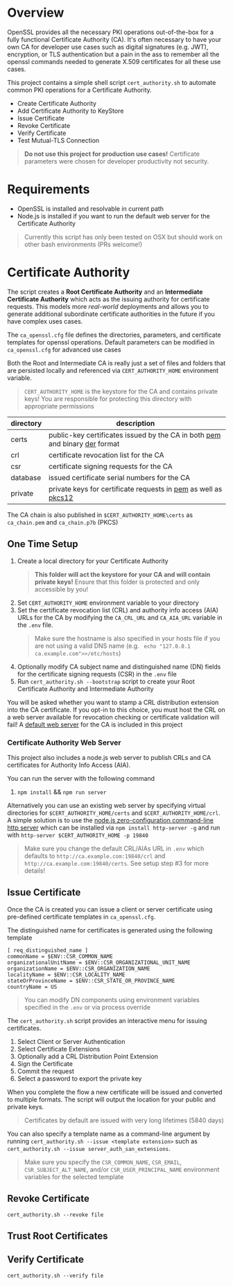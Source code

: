 # Overview

OpenSSL provides all the necessary PKI operations out-of-the-box for a fully functional Certificate Authority (CA).  It's often necessary to have your own CA for developer use cases such as digital signatures (e.g. JWT), encryption, or TLS authentication but a pain in the ass to remember all the openssl commands needed to generate X.509 certificates for all these use cases.

This project contains a simple shell script `cert_authority.sh` to automate common PKI operations for a Certificate Authority.

- Create Certificate Authority
- Add Certificate Authority to KeyStore
- Issue Certificate
- Revoke Certificate
- Verify Certificate
- Test Mutual-TLS Connection

> **Do not use this project for production use cases!**  Certificate parameters were chosen for developer productivity not security.

# Requirements

- OpenSSL is installed and resolvable in current path
- Node.js is installed if you want to run the default web server for the Certificate Authority

> Currently this script has only been tested on OSX but should work on other bash environments (PRs welcome!)

# Certificate Authority

The script creates a **Root Certificate Authority** and an **Intermediate Certificate Authority** which acts as the issuing authority for certificate requests.  This models more *real-world* deployments and allows you to generate additional subordinate certificate authorities in the future if you have complex uses cases.

The `ca_openssl.cfg` file defines the directories, parameters, and certificate templates for openssl operations. Default parameters can be modified in `ca_openssl.cfg` for advanced use cases

Both the Root and Intermediate CA is really just a set of files and folders that are persisted locally and referenced via `CERT_AUTHORITY_HOME` environment variable.

> `CERT_AUTHORITY_HOME` is the keystore for the CA and contains private keys!  You are responsible for protecting this directory with appropriate permissions

directory | description
--------- | ------------------------------------------------------------------------------------------------------------------------------------------------------------------------------------------------
certs     | public-key certificates issued by the CA in both [pem](https://en.wikipedia.org/wiki/Privacy-enhanced_Electronic_Mail) and binary [der](https://en.wikipedia.org/wiki/X.690#DER_encoding) format
crl       | certificate revocation list for the CA
csr       | certificate signing requests for the CA
database  | issued certificate serial numbers for the CA
private   | private keys for certificate requests in [pem](https://en.wikipedia.org/wiki/Privacy-enhanced_Electronic_Mail) as well as [pkcs12](https://en.wikipedia.org/wiki/PKCS_12)

The CA chain is also published in `$CERT_AUTHORITY_HOME\certs` as `ca_chain.pem` and `ca_chain.p7b` (PKCS)

## One Time Setup

1. Create a local directory for your Certificate Authority
   > **This folder will act the keystore for your CA and will contain private keys!**  Ensure that this folder is protected and only accessible by you!
2. Set `CERT_AUTHORITY_HOME` environment variable to your directory
3. Set the certificate revocation list (CRL) and authority info access (AIA) URLs for the CA by modifying the `CA_CRL_URL` and `CA_AIA_URL` variable in the `.env` file.
   > Make sure the hostname is also specified in your hosts file if you are not using a valid DNS name (e.g. ` echo "127.0.0.1 ca.example.com">>/etc/hosts`)
4. Optionally modify CA subject name and distinguished name (DN) fields for the certificate signing requests (CSR) in the `.env` file
5. Run `cert_authority.sh --bootstrap` script to create your Root Certificate Authority and Intermediate Authority

You will be asked whether you want to stamp a CRL distribution extension into the CA certificate.  If you opt-in to this choice, you must host the CRL on a web server available for revocation checking or certificate validation will fail!  A [default web server](#certificate_authority_web_server) for the CA is included in this project

### Certificate Authority Web Server

This project also includes a node.js web server to publish CRLs and CA certificates for Authority Info Access (AIA).

You can run the server with the following command

1. `npm install` && `npm run server`

Alternatively you can use an existing web server by specifying virtual directories for `$CERT_AUTHORITY_HOME/certs` and `$CERT_AUTHORITY_HOME/crl`.  A simple solution is to use the [node.js zero-configuration command-line http server](https://www.npmjs.com/package/http-server) which can be installed via `npm install http-server -g` and run with `http-server $CERT_AUTHORITY_HOME -p 19840`

> Make sure you change the default CRL/AIAs URL in `.env` which defaults to `http://ca.example.com:19840/crl` and `http://ca.example.com:19840/certs`.  See setup step #3 for more details!

## Issue Certificate

Once the CA is created you can issue a client or server certificate using pre-defined certificate templates in `ca_openssl.cfg`.

The distinguished name for certificates is generated using the following template

```
[ req_distinguished_name ]
commonName = $ENV::CSR_COMMON_NAME
organizationalUnitName = $ENV::CSR_ORGANIZATIONAL_UNIT_NAME
organizationName = $ENV::CSR_ORGANIZATION_NAME
localityName = $ENV::CSR_LOCALITY_NAME
stateOrProvinceName = $ENV::CSR_STATE_OR_PROVINCE_NAME
countryName = US
```

> You can modify DN components using environment variables specified in the `.env` or via process override

The `cert_authority.sh` script provides an interactive menu for issuing certificates.

1. Select Client or Server Authentication
2. Select Certificate Extensions
3. Optionally add a CRL Distribution Point Extension
4. Sign the Certificate
5. Commit the request
6. Select a password to export the private key

When you complete the flow a new certificate will be issued and converted to multiple formats. The script will output the location for your public and private keys.

> Certificates by default are issued with very long lifetimes (5840 days)

You can also specify a template name as a command-line argument by running `cert_authority.sh --issue <template extension>` such as `cert_authority.sh --issue server_auth_san_extensions`.

> Make sure you specify the `CSR_COMMON_NAME`, `CSR_EMAIL`, `CSR_SUBJECT_ALT_NAME`, and/or `CSR_USER_PRINCIPAL_NAME` environment variables for the selected template

## Revoke Certificate

`cert_authority.sh --revoke file`

## Trust Root Certificates

## Verify Certificate

`cert_authority.sh --verify file`
